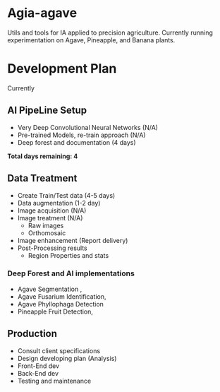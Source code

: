 # Agia-agave

Utils and tools for IA applied to precision agriculture. Currently running experimentation on Agave, Pineapple, and Banana plants.

# Development Plan

Currently 

## AI PipeLine Setup

- Very Deep Convolutional Neural Networks (N/A)
- Pre-trained Models, re-train approach (N/A)
- Deep forest and documentation (4 days)

**Total days remaining: 4**
## Data Treatment

- Create Train/Test data (4-5 days)
- Data augmentation (1-2 day)
- Image acquisition (N/A)
- Image treatment (N/A)
    - Raw images
    - Orthomosaic
- Image enhancement (Report delivery)
- Post-Processing results
    - Region Properties and stats

### Deep Forest and AI implementations  

- Agave Segmentation ,
- Agave Fusarium Identification,
- Agave Phyllophaga Detection
- Pineapple Fruit Detection,


## Production 

- Consult client specifications
- Design developing plan (Analysis)
- Front-End dev
- Back-End dev
- Testing and maintenance
